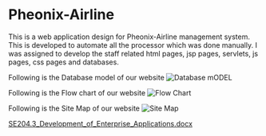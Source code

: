 # Pheonix-Airline
This is a web application design for Pheonix-Airline management system. This is developed to automate all the processor which was done manually. I was assigned to develop the staff related html pages, jsp pages, servlets, js pages, css pages and databases. 

Following is the Database model of our website
![Database mODEL](https://user-images.githubusercontent.com/74373896/148655044-857c063c-7da4-48b8-8090-b3f2c6a6ced9.jpeg)

Following is the Flow chart of our website
![Flow Chart](https://user-images.githubusercontent.com/74373896/148655096-9be25acb-8ecb-4245-a97f-e2b2434277f6.jpg)

Following is the Site Map of our website
![Site Map](https://user-images.githubusercontent.com/74373896/148655111-5e03fc49-2b25-47b0-88bb-bf48187ce1a9.jpg)

[SE204.3_Development_of_Enterprise_Applications.docx](https://github.com/hnsemage/Pheonix-Airline/files/7833741/SE204.3_Development_of_Enterprise_Applications.docx)
